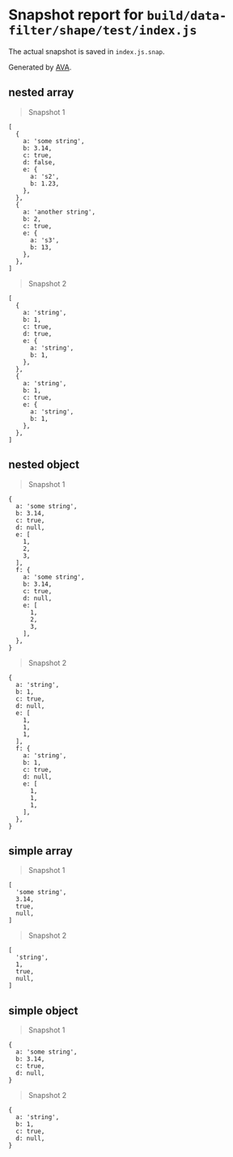 # Snapshot report for `build/data-filter/shape/test/index.js`

The actual snapshot is saved in `index.js.snap`.

Generated by [AVA](https://ava.li).

## nested array

> Snapshot 1

    [
      {
        a: 'some string',
        b: 3.14,
        c: true,
        d: false,
        e: {
          a: 's2',
          b: 1.23,
        },
      },
      {
        a: 'another string',
        b: 2,
        c: true,
        e: {
          a: 's3',
          b: 13,
        },
      },
    ]

> Snapshot 2

    [
      {
        a: 'string',
        b: 1,
        c: true,
        d: true,
        e: {
          a: 'string',
          b: 1,
        },
      },
      {
        a: 'string',
        b: 1,
        c: true,
        e: {
          a: 'string',
          b: 1,
        },
      },
    ]

## nested object

> Snapshot 1

    {
      a: 'some string',
      b: 3.14,
      c: true,
      d: null,
      e: [
        1,
        2,
        3,
      ],
      f: {
        a: 'some string',
        b: 3.14,
        c: true,
        d: null,
        e: [
          1,
          2,
          3,
        ],
      },
    }

> Snapshot 2

    {
      a: 'string',
      b: 1,
      c: true,
      d: null,
      e: [
        1,
        1,
        1,
      ],
      f: {
        a: 'string',
        b: 1,
        c: true,
        d: null,
        e: [
          1,
          1,
          1,
        ],
      },
    }

## simple array

> Snapshot 1

    [
      'some string',
      3.14,
      true,
      null,
    ]

> Snapshot 2

    [
      'string',
      1,
      true,
      null,
    ]

## simple object

> Snapshot 1

    {
      a: 'some string',
      b: 3.14,
      c: true,
      d: null,
    }

> Snapshot 2

    {
      a: 'string',
      b: 1,
      c: true,
      d: null,
    }
